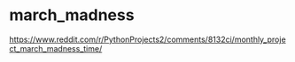 # march_madness
https://www.reddit.com/r/PythonProjects2/comments/8132ci/monthly_project_march_madness_time/
